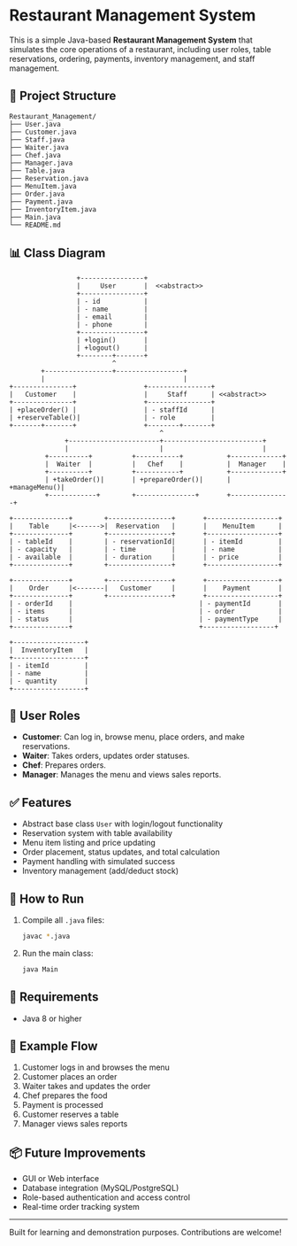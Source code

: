 # Restaurant Management System

This is a simple Java-based **Restaurant Management System** that simulates the core operations of a restaurant, including user roles, table reservations, ordering, payments, inventory management, and staff management.

## 📁 Project Structure

```
Restaurant_Management/
├── User.java
├── Customer.java
├── Staff.java
├── Waiter.java
├── Chef.java
├── Manager.java
├── Table.java
├── Reservation.java
├── MenuItem.java
├── Order.java
├── Payment.java
├── InventoryItem.java
├── Main.java
└── README.md
```

## 📊 Class Diagram

```
                 +----------------+
                 |     User       |  <<abstract>>
                 +----------------+
                 | - id           |
                 | - name         |
                 | - email        |
                 | - phone        |
                 +----------------+
                 | +login()       |
                 | +logout()      |
                 +--------+-------+
                          ^
        +-----------------+-----------------+
        |                                   |
+---------------+                 +----------------+
|   Customer    |                 |     Staff      | <<abstract>>
+---------------+                 +----------------+
| +placeOrder() |                 | - staffId      |
| +reserveTable()|                | - role         |
+-------+-------+                 +--------+-------+
                                      ^
              +-----------------------+-------------------------+
              |                       |                         |
         +----------+          +-----------+           +-------------+
         |  Waiter  |          |   Chef    |           |  Manager    |
         +----------+          +-----------+           +-------------+
         | +takeOrder()|       | +prepareOrder()|      | +manageMenu()|
         +------------+        +---------------+       +---------------+

+--------------+        +----------------+       +------------------+
|    Table     |<------>|  Reservation   |       |    MenuItem      |
+--------------+        +----------------+       +------------------+
| - tableId    |        | - reservationId|       | - itemId         |
| - capacity   |        | - time         |       | - name           |
| - available  |        | - duration     |       | - price          |
+--------------+        +----------------+       +------------------+

+--------------+        +----------------+       +------------------+
|    Order     |<-------|   Customer     |       |    Payment       |
+--------------+        +----------------+       +------------------+
| - orderId    |                                | - paymentId       |
| - items      |                                | - order           |
| - status     |                                | - paymentType     |
+--------------+                                +------------------+

+------------------+
|  InventoryItem   |
+------------------+
| - itemId         |
| - name           |
| - quantity       |
+------------------+
```

## 👥 User Roles

- **Customer**: Can log in, browse menu, place orders, and make reservations.
- **Waiter**: Takes orders, updates order statuses.
- **Chef**: Prepares orders.
- **Manager**: Manages the menu and views sales reports.

## ✅ Features

- Abstract base class `User` with login/logout functionality
- Reservation system with table availability
- Menu item listing and price updating
- Order placement, status updates, and total calculation
- Payment handling with simulated success
- Inventory management (add/deduct stock)

## 🚀 How to Run

1. Compile all `.java` files:
   ```bash
   javac *.java
   ```

2. Run the main class:
   ```bash
   java Main
   ```

## 🔧 Requirements

- Java 8 or higher

## 📝 Example Flow

1. Customer logs in and browses the menu
2. Customer places an order
3. Waiter takes and updates the order
4. Chef prepares the food
5. Payment is processed
6. Customer reserves a table
7. Manager views sales reports

## 📦 Future Improvements

- GUI or Web interface
- Database integration (MySQL/PostgreSQL)
- Role-based authentication and access control
- Real-time order tracking system

---

Built for learning and demonstration purposes. Contributions are welcome!
